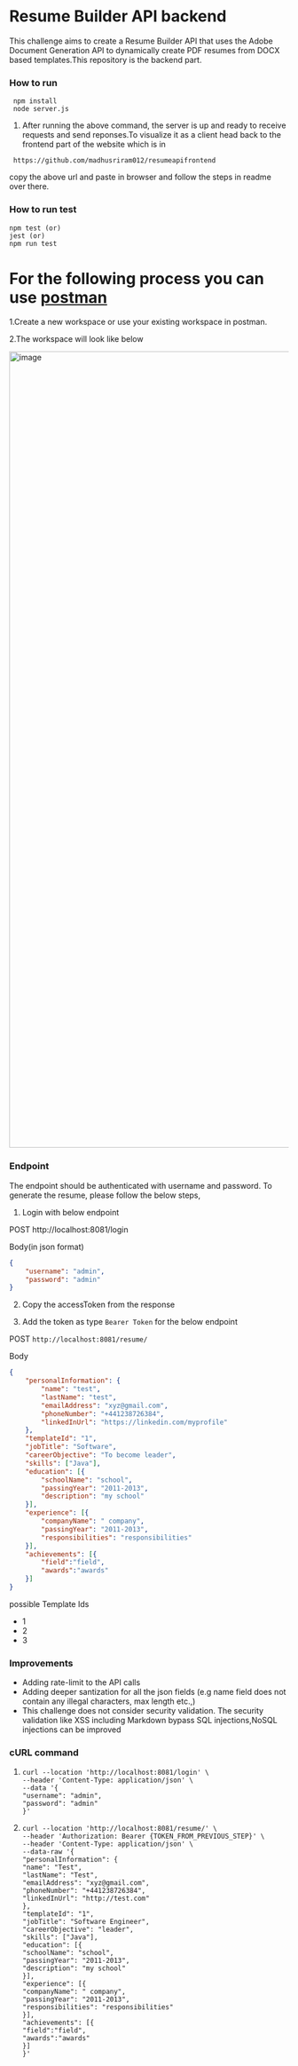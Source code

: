 # Resume Builder API backend

This challenge aims to create a Resume Builder API that uses the Adobe Document Generation API to dynamically create PDF resumes from DOCX based templates.This repository is the backend part.  


### How to run
```shell
 npm install
 node server.js
```
1. After running the above command, the server is up and ready to receive requests and send reponses.To visualize it as a client head back to the frontend part of the website which is in
```shell
 https://github.com/madhusriram012/resumeapifrontend
```
 copy the above url and paste in browser and follow the steps in readme over there.

### How to run test
```shell
npm test (or)
jest (or)
npm run test
```
# For the following process you can use [postman](https://www.postman.com/) 
  1.Create a new workspace or use your existing workspace in postman.
  
  2.The workspace will look like below 
  
  <img width="1435" alt="image" src="https://github.com/madhusriram012/resumeapibackend/assets/75003175/88bc8a01-5425-44d1-9baf-81ffdea7f195">

### Endpoint
The endpoint should be authenticated with username and password.
To generate the resume, please follow the below steps,
1) Login with below endpoint

POST http://localhost:8081/login

Body(in json format)
```json
{
    "username": "admin",
    "password": "admin"
}
```

2) Copy the accessToken from the response
  
3) Add the token as type `Bearer Token` for the below endpoint
   
POST `http://localhost:8081/resume/`

Body
```json
{
    "personalInformation": {
        "name": "test",
        "lastName": "test",
        "emailAddress": "xyz@gmail.com",
        "phoneNumber": "+441238726384",
        "linkedInUrl": "https://linkedin.com/myprofile"
    },
    "templateId": "1",
    "jobTitle": "Software",
    "careerObjective": "To become leader",
    "skills": ["Java"],
    "education": [{
        "schoolName": "school",
        "passingYear": "2011-2013",
        "description": "my school"
    }],
    "experience": [{
        "companyName": " company",
        "passingYear": "2011-2013",
        "responsibilities": "responsibilities"
    }],
    "achievements": [{
        "field":"field",
        "awards":"awards"
    }]
}
```
possible Template Ids
* 1
* 2
* 3


### Improvements
* Adding rate-limit to the API calls
* Adding deeper santization for all the json fields (e.g name field does not contain any illegal characters, max length etc.,)
* This challenge does not consider security validation. The security validation like XSS including Markdown bypass
 SQL injections,NoSQL injections can be improved

### cURL command
1. ```shell
   curl --location 'http://localhost:8081/login' \
   --header 'Content-Type: application/json' \
   --data '{
   "username": "admin",
   "password": "admin"
   }'
   ```
2. ```shell
   curl --location 'http://localhost:8081/resume/' \
   --header 'Authorization: Bearer {TOKEN_FROM_PREVIOUS_STEP}' \
   --header 'Content-Type: application/json' \
   --data-raw '{
   "personalInformation": {
   "name": "Test",
   "lastName": "Test",
   "emailAddress": "xyz@gmail.com",
   "phoneNumber": "+441238726384",
   "linkedInUrl": "http://test.com"
   },
   "templateId": "1",
   "jobTitle": "Software Engineer",
   "careerObjective": "leader",
   "skills": ["Java"],
   "education": [{
   "schoolName": "school",
   "passingYear": "2011-2013",
   "description": "my school"
   }],
   "experience": [{
   "companyName": " company",
   "passingYear": "2011-2013",
   "responsibilities": "responsibilities"
   }],
   "achievements": [{
   "field":"field",
   "awards":"awards"
   }]
   }'
   ```
